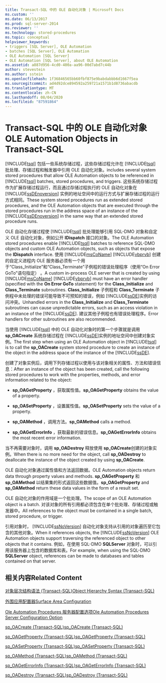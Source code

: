 ```yaml
---
title: Transact-SQL 中的 OLE 自动化对象 | Microsoft Docs
ms.custom: ''
ms.date: 06/13/2017
ms.prod: sql-server-2014
ms.reviewer: ''
ms.technology: stored-procedures
ms.topic: conceptual
helpviewer_keywords:
- triggers [SQL Server], OLE Automation
- batches [SQL Server], OLE Automation
- OLE Automation [SQL Server]
- OLE Automation [SQL Server], about OLE Automation
ms.assetid: a887d956-4cd0-400a-aa96-00d7abd7c44b
author: stevestein
ms.author: sstein
ms.openlocfilehash: 1f36846565bb60fbf875e9babdabbb6d1667f5ea
ms.sourcegitcommit: ad4d92dce894592a259721a1571b1d8736abacdb
ms.translationtype: MT
ms.contentlocale: zh-CN
ms.lasthandoff: 08/04/2020
ms.locfileid: "87591864"
---
```

# <a name="ole-automation-objects-in-transact-sql"></a><span data-ttu-id="e85ff-102">Transact-SQL 中的 OLE 自动化对象</span><span class="sxs-lookup"><span data-stu-id="e85ff-102">OLE Automation Objects in Transact-SQL</span></span>
  [!INCLUDE[tsql](../../includes/tsql-md.md)] <span data-ttu-id="e85ff-103">包括一些系统存储过程，这些存储过程允许在 [!INCLUDE[tsql](../../includes/tsql-md.md)] 批处理、存储过程和触发器中引用 OLE 自动化对象。</span><span class="sxs-lookup"><span data-stu-id="e85ff-103">includes several system stored procedures that allow OLE Automation objects to be referenced in [!INCLUDE[tsql](../../includes/tsql-md.md)] batches, stored procedures, and triggers.</span></span> <span data-ttu-id="e85ff-104">这些系统存储过程作为扩展存储过程运行，而且通过存储过程执行的 OLE 自动化对象在 [!INCLUDE[ssDEnoversion](../../includes/ssdenoversion-md.md)] 实例的地址空间中的运行方式与扩展存储过程的运行方式相同。</span><span class="sxs-lookup"><span data-stu-id="e85ff-104">These system stored procedures run as extended stored procedures, and the OLE Automation objects that are executed through the stored procedures run in the address space of an instance of the [!INCLUDE[ssDEnoversion](../../includes/ssdenoversion-md.md)] in the same way that an extended stored procedure runs.</span></span>  
  
 <span data-ttu-id="e85ff-105">OLE 自动化存储过程使 [!INCLUDE[tsql](../../includes/tsql-md.md)] 批处理能够引用 SQL-DMO 对象和自定义 OLE 自动化对象，例如公开 **IDispatch** 接口的对象。</span><span class="sxs-lookup"><span data-stu-id="e85ff-105">The OLE Automation stored procedures enable [!INCLUDE[tsql](../../includes/tsql-md.md)] batches to reference SQL-DMO objects and custom OLE Automation objects, such as objects that expose the **IDispatch** interface.</span></span> <span data-ttu-id="e85ff-106">使用 [!INCLUDE[msCoName](../../includes/msconame-md.md)] [!INCLUDE[vbprvb](../../includes/vbprvb-md.md)] 创建的自定义进程内 OLE 服务器必须有一个用于“Class_Initialize”和“Class_Terminate”子例程的错误处理程序（使用“On Error GoTo”语句指定） 。</span><span class="sxs-lookup"><span data-stu-id="e85ff-106">A custom in-process OLE server that is created by using [!INCLUDE[msCoName](../../includes/msconame-md.md)] [!INCLUDE[vbprvb](../../includes/vbprvb-md.md)] must have an error handler (specified with the **On Error GoTo** statement) for the **Class_Initialize** and **Class_Terminate** subroutines.</span></span> <span data-ttu-id="e85ff-107">**Class_Initialize** 子例程和 **Class_Terminate** 子例程中未处理的错误可能导致不可预知的错误，例如 [!INCLUDE[ssDE](../../includes/ssde-md.md)]实例的访问冲突。</span><span class="sxs-lookup"><span data-stu-id="e85ff-107">Unhandled errors in the **Class_Initialize** and **Class_Terminate** subroutines can cause unpredictable errors, such as an access violation in an instance of the [!INCLUDE[ssDE](../../includes/ssde-md.md)].</span></span> <span data-ttu-id="e85ff-108">建议其他子例程也有错误处理程序。</span><span class="sxs-lookup"><span data-stu-id="e85ff-108">Error handlers for other subroutines are also recommended.</span></span>  
  
 <span data-ttu-id="e85ff-109">当使用 [!INCLUDE[tsql](../../includes/tsql-md.md)] 中的 OLE 自动化对象时的第一个步骤就是调用 **sp_OACreate** 系统存储过程在 [!INCLUDE[ssDE](../../includes/ssde-md.md)]实例的地址空间中创建对象实例。</span><span class="sxs-lookup"><span data-stu-id="e85ff-109">The first step when using an OLE Automation object in [!INCLUDE[tsql](../../includes/tsql-md.md)] is to call the **sp_OACreate** system stored procedure to create an instance of the object in the address space of the instance of the [!INCLUDE[ssDE](../../includes/ssde-md.md)].</span></span>  
  
 <span data-ttu-id="e85ff-110">创建了对象实例后，调用下列存储过程以使用与该对象相关的属性、方法和错误信息：</span><span class="sxs-lookup"><span data-stu-id="e85ff-110">After an instance of the object has been created, call the following stored procedures to work with the properties, methods, and error information related to the object:</span></span>  
  
-   <span data-ttu-id="e85ff-111">**sp_OAGetProperty** ，获取属性值。</span><span class="sxs-lookup"><span data-stu-id="e85ff-111">**sp_OAGetProperty** obtains the value of a property.</span></span>  
  
-   <span data-ttu-id="e85ff-112">**sp_OASetProperty** ，设置属性值。</span><span class="sxs-lookup"><span data-stu-id="e85ff-112">**sp_OASetProperty** sets the value of a property.</span></span>  
  
-   <span data-ttu-id="e85ff-113">**sp_OAMethod** ，调用方法。</span><span class="sxs-lookup"><span data-stu-id="e85ff-113">**sp_OAMethod** calls a method.</span></span>  
  
-   <span data-ttu-id="e85ff-114">**sp_OAGetErrorInfo** ，获取最新的错误信息。</span><span class="sxs-lookup"><span data-stu-id="e85ff-114">**sp_OAGetErrorInfo** obtains the most recent error information.</span></span>  
  
 <span data-ttu-id="e85ff-115">当不再需要对象时，调用 **sp_OADestroy** 释放使用 **sp_OACreate**创建的对象实例。</span><span class="sxs-lookup"><span data-stu-id="e85ff-115">When there is no more need for the object, call **sp_OADestroy** to deallocate the instance of the object created by using **sp_OACreate**.</span></span>  
  
 <span data-ttu-id="e85ff-116">OLE 自动化对象通过属性值和方法返回数据。</span><span class="sxs-lookup"><span data-stu-id="e85ff-116">OLE Automation objects return data through property values and methods.</span></span> <span data-ttu-id="e85ff-117">**sp_OAGetProperty** 和 **sp_OAMethod** 以结果集的形式返回这些数据值。</span><span class="sxs-lookup"><span data-stu-id="e85ff-117">**sp_OAGetProperty** and **sp_OAMethod** return these data values in the form of a result set.</span></span>  
  
 <span data-ttu-id="e85ff-118">OLE 自动化对象的作用域是一个批处理。</span><span class="sxs-lookup"><span data-stu-id="e85ff-118">The scope of an OLE Automation object is a batch.</span></span> <span data-ttu-id="e85ff-119">对该对象的所有引用都必须包含在单个批处理、存储过程或触发器中。</span><span class="sxs-lookup"><span data-stu-id="e85ff-119">All references to the object must be contained in a single batch, stored procedure, or trigger.</span></span>  
  
 <span data-ttu-id="e85ff-120">引用对象时， [!INCLUDE[ssNoVersion](../../includes/ssnoversion-md.md)] 自动化对象支持从引用的对象遍历至它包含的其他对象。</span><span class="sxs-lookup"><span data-stu-id="e85ff-120">When it references objects, the [!INCLUDE[ssNoVersion](../../includes/ssnoversion-md.md)] OLE Automation objects support traversing the referenced object to other objects that it contains.</span></span> <span data-ttu-id="e85ff-121">例如，在使用 SQL-DMO **SQLServer** 对象时，可以引用该服务器上包含的数据库和表。</span><span class="sxs-lookup"><span data-stu-id="e85ff-121">For example, when using the SQL-DMO **SQLServer** object, references can be made to databases and tables contained on that server.</span></span>  
  
## <a name="related-content"></a><span data-ttu-id="e85ff-122">相关内容</span><span class="sxs-lookup"><span data-stu-id="e85ff-122">Related Content</span></span>  
 [<span data-ttu-id="e85ff-123">对象层次结构语法 (Transact-SQL)</span><span class="sxs-lookup"><span data-stu-id="e85ff-123">Object Hierarchy Syntax &#40;Transact-SQL&#41;</span></span>](/sql/relational-databases/system-stored-procedures/object-hierarchy-syntax-transact-sql)  
  
 [<span data-ttu-id="e85ff-124">外围应用配置器</span><span class="sxs-lookup"><span data-stu-id="e85ff-124">Surface Area Configuration</span></span>](../security/surface-area-configuration.md)  
  
 [<span data-ttu-id="e85ff-125">Ole Automation Procedures 服务器配置选项</span><span class="sxs-lookup"><span data-stu-id="e85ff-125">Ole Automation Procedures Server Configuration Option</span></span>](../../database-engine/configure-windows/ole-automation-procedures-server-configuration-option.md)  
  
 [<span data-ttu-id="e85ff-126">sp_OACreate (Transact-SQL)</span><span class="sxs-lookup"><span data-stu-id="e85ff-126">sp_OACreate &#40;Transact-SQL&#41;</span></span>](/sql/relational-databases/system-stored-procedures/sp-oacreate-transact-sql)  
  
 [<span data-ttu-id="e85ff-127">sp_OAGetProperty (Transact-SQL)</span><span class="sxs-lookup"><span data-stu-id="e85ff-127">sp_OAGetProperty &#40;Transact-SQL&#41;</span></span>](/sql/relational-databases/system-stored-procedures/sp-oagetproperty-transact-sql)  
  
 [<span data-ttu-id="e85ff-128">sp_OASetProperty (Transact-SQL)</span><span class="sxs-lookup"><span data-stu-id="e85ff-128">sp_OASetProperty &#40;Transact-SQL&#41;</span></span>](/sql/relational-databases/system-stored-procedures/sp-oasetproperty-transact-sql)  
  
 [<span data-ttu-id="e85ff-129">sp_OAMethod (Transact-SQL)</span><span class="sxs-lookup"><span data-stu-id="e85ff-129">sp_OAMethod &#40;Transact-SQL&#41;</span></span>](/sql/relational-databases/system-stored-procedures/sp-oamethod-transact-sql)  
  
 [<span data-ttu-id="e85ff-130">sp_OAGetErrorInfo (Transact-SQL)</span><span class="sxs-lookup"><span data-stu-id="e85ff-130">sp_OAGetErrorInfo &#40;Transact-SQL&#41;</span></span>](/sql/relational-databases/system-stored-procedures/sp-oageterrorinfo-transact-sql)  
  
 [<span data-ttu-id="e85ff-131">sp_OADestroy (Transact-SQL)</span><span class="sxs-lookup"><span data-stu-id="e85ff-131">sp_OADestroy &#40;Transact-SQL&#41;</span></span>](/sql/relational-databases/system-stored-procedures/sp-oadestroy-transact-sql)  
  
  
